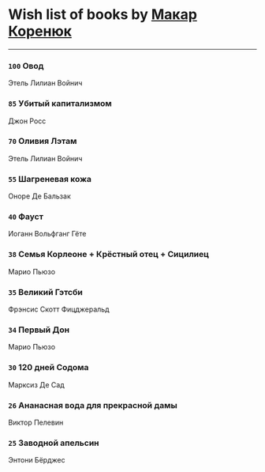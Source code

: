 # Wish list of books by [Макар Коренюк](http://vk.com/id126368737)
---

### `100` Овод
Этель Лилиан Войнич

### `85` Убитый капитализмом
Джон Росс

### `70` Оливия Лэтам
Этель Лилиан Войнич

### `55` Шагреневая кожа
Оноре Де Бальзак

### `40` Фауст
Иоганн Вольфганг Гёте

### `38` Семья Корлеоне + Крёстный отец + Сицилиец
Марио Пьюзо

### `35` Великий Гэтсби
Фрэнсис Скотт Фицджеральд

### `34` Первый Дон
Марио Пьюзо

### `30` 120 дней Содома
Марксиз Де Сад

### `26` Ананасная вода для прекрасной дамы
Виктор Пелевин

### `25` Заводной апельсин
Энтони Бёрджес

